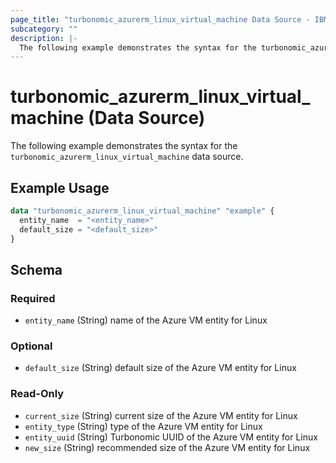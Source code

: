 ```yaml
---
page_title: "turbonomic_azurerm_linux_virtual_machine Data Source - IBM Turbonomic"
subcategory: ""
description: |-
  The following example demonstrates the syntax for the turbonomic_azurerm_linux_virtual_machine data source.
---
```


# turbonomic_azurerm_linux_virtual_machine (Data Source)

The following example demonstrates the syntax for the `turbonomic_azurerm_linux_virtual_machine` data source.

## Example Usage

```terraform
data "turbonomic_azurerm_linux_virtual_machine" "example" {
  entity_name  = "<entity_name>"
  default_size = "<default_size>"
}
```
<!-- schema generated by tfplugindocs -->
## Schema

### Required

- `entity_name` (String) name of the Azure VM entity for Linux

### Optional

- `default_size` (String) default size of the Azure VM entity for Linux

### Read-Only

- `current_size` (String) current size of the Azure VM entity for Linux
- `entity_type` (String) type of the Azure VM entity for Linux
- `entity_uuid` (String) Turbonomic UUID of the Azure VM entity for Linux
- `new_size` (String) recommended size of the Azure VM entity for Linux
